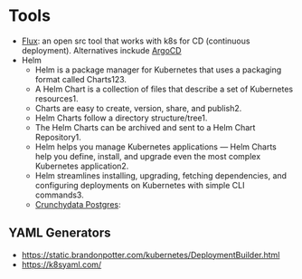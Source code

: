 # Tools


- [Flux](https://fluxcd.io/): an open src tool that works with k8s for CD (continuous deployment). Alternatives inckude [ArgoCD](https://argoproj.github.io/)
- Helm 
  - Helm is a package manager for Kubernetes that uses a packaging format called Charts123.
  - A Helm Chart is a collection of files that describe a set of Kubernetes resources1.
  - Charts are easy to create, version, share, and publish2.
  - Helm Charts follow a directory structure/tree1.
  - The Helm Charts can be archived and sent to a Helm Chart Repository1.
  - Helm helps you manage Kubernetes applications — Helm Charts help you define, install, and upgrade even the most complex Kubernetes application2.
  - Helm streamlines installing, upgrading, fetching dependencies, and configuring deployments on Kubernetes with simple CLI commands3.
  - [Crunchydata Postgres](https://www.crunchydata.com/): 

## YAML Generators
- https://static.brandonpotter.com/kubernetes/DeploymentBuilder.html
- https://k8syaml.com/
